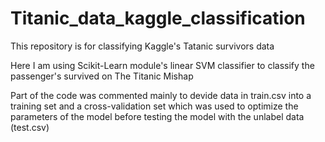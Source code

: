 # Titanic_data_kaggle_classification
This repository is for classifying Kaggle's Tatanic survivors data

Here I am using Scikit-Learn module's linear SVM classifier to classify the passenger's survived on The Titanic Mishap

Part of the code was commented mainly to devide data in train.csv into a training set and a cross-validation set which was used to optimize the parameters of the model before testing the model with the unlabel data (test.csv)
